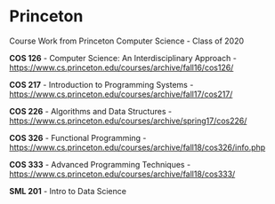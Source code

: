 # Princeton
Course Work from Princeton Computer Science - Class of 2020

**COS 126** - Computer Science: An Interdisciplinary Approach - https://www.cs.princeton.edu/courses/archive/fall16/cos126/

**COS 217** - Introduction to Programming Systems - https://www.cs.princeton.edu/courses/archive/fall17/cos217/

**COS 226** - Algorithms and Data Structures - https://www.cs.princeton.edu/courses/archive/spring17/cos226/

**COS 326** - Functional Programming - https://www.cs.princeton.edu/courses/archive/fall18/cos326/info.php

**COS 333** - Advanced Programming Techniques - https://www.cs.princeton.edu/courses/archive/fall18/cos333/

**SML 201** - Intro to Data Science

